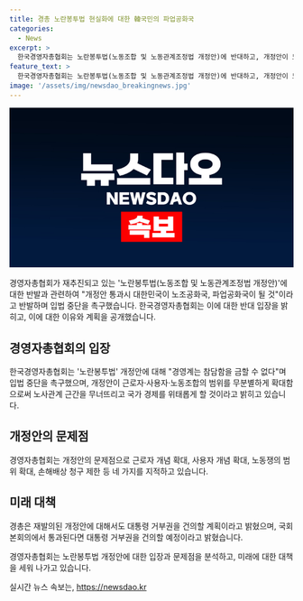 ```yaml
---
title: 경총 노란봉투법 현실화에 대한 韓국민의 파업공화국
categories:
  - News
excerpt: >
  한국경영자총협회는 노란봉투법(노동조합 및 노동관계조정법 개정안)에 반대하고, 개정안이 노사관계를 파탄시키고 국가 경제를 위태롭게 할 것이라고 주장했다. 개정안은 근로자 범위를 넓히고 노동조합을 조직하거나 가입한 자를 포함시키며 사용자에 대한 형사처벌을 확대하는 내용을 담고 있다고 지적했다. 또한, 대통령에게 거부권을 요청할 예정이라고 밝히며 국회가 통과하면 다시 한 번 대통령에게 거부권을 건의할 계획이라고 전했다.
feature_text: >
  한국경영자총협회는 노란봉투법(노동조합 및 노동관계조정법 개정안)에 반대하고, 개정안이 노사관계를 파탄시키고 국가 경제를 위태롭게 할 것이라고 주장했다. 개정안은 근로자 범위를 넓히고 노동조합을 조직하거나 가입한 자를 포함시키며 사용자에 대한 형사처벌을 확대하는 내용을 담고 있다고 지적했다. 또한, 대통령에게 거부권을 요청할 예정이라고 밝히며 국회가 통과하면 다시 한 번 대통령에게 거부권을 건의할 계획이라고 전했다.
image: '/assets/img/newsdao_breakingnews.jpg'
---
```


<p><img src="/assets/img/newsdao_breakingnews.jpg" alt="pcversion 속보" /></p>

<p>경영자총협회가 재추진되고 있는 '노란봉투법(노동조합 및 노동관계조정법 개정안)'에 대한 반발과 관련하여 "개정안 통과시 대한민국이 노조공화국, 파업공화국이 될 것"이라고 반발하며 입법 중단을 촉구했습니다. 한국경영자총협회는 이에 대한 반대 입장을 밝히고, 이에 대한 이유와 계획을 공개했습니다.</p>

<h2 data-ke-size="size26">경영자총협회의 입장</h2>

<p data-ke-size="size16">한국경영자총협회는 '노란봉투법' 개정안에 대해 "경영계는 참담함을 금할 수 없다"며 입법 중단을 촉구했으며, 개정안이 근로자·사용자·노동조합의 범위를 무분별하게 확대함으로써 노사관계 근간을 무너뜨리고 국가 경제를 위태롭게 할 것이라고 밝히고 있습니다.</p>

<h2 data-ke-size="size26">개정안의 문제점</h2>

<p data-ke-size="size16">경영자총협회는 개정안의 문제점으로 근로자 개념 확대, 사용자 개념 확대, 노동쟁의 범위 확대, 손해배상 청구 제한 등 네 가지를 지적하고 있습니다.</p>

<h2 data-ke-size="size26">미래 대책</h2>

<p data-ke-size="size16">경총은 재발의된 개정안에 대해서도 대통령 거부권을 건의할 계획이라고 밝혔으며, 국회 본회의에서 통과된다면 대통령 거부권을 건의할 예정이라고 밝혔습니다.</p>

<p>경영자총협회는 노란봉투법 개정안에 대한 입장과 문제점을 분석하고, 미래에 대한 대책을 세워 나가고 있습니다.</p>
실시간 뉴스 속보는, <a href="https://newsdao.kr" rel="dofollow">https://newsdao.kr</a>


